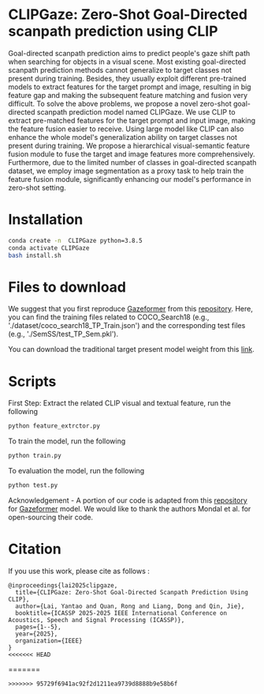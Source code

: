 # CLIPGaze: Zero-Shot Goal-Directed scanpath prediction using CLIP

Goal-directed scanpath prediction aims to predict people's gaze shift path when searching for objects in a visual scene. Most existing goal-directed scanpath prediction methods cannot generalize to target classes not present during training. Besides, they usually exploit different pre-trained models to extract features for the target prompt and image, resulting in big feature gap and making the subsequent feature matching and fusion very difficult. To solve the above problems, we propose a novel zero-shot goal-directed scanpath prediction model named CLIPGaze. We use CLIP to extract pre-matched features for the target prompt and input image, making the feature fusion easier to receive. Using large model like CLIP can also enhance the whole model's generalization ability on target classes not present during training. We propose a hierarchical visual-semantic feature fusion module to fuse the target and image features more comprehensively. Furthermore, due to the limited number of classes in goal-directed scanpath dataset, we employ image segmentation as a proxy task to help train the feature fusion module, significantly enhancing our model's performance in zero-shot setting.

# Installation

```bash
conda create -n  CLIPGaze python=3.8.5
conda activate CLIPGaze
bash install.sh
```

# Files to download
We suggest that you first reproduce [Gazeformer](https://arxiv.org/abs/2303.15274) from this [repository](https://github.com/cvlab-stonybrook/Gazeformer). Here, you can find the training files related to COCO_Search18 (e.g., './dataset/coco_search18_TP_Train.json') and the corresponding test files (e.g., './SemSS/test_TP_Sem.pkl').

You can download the traditional target present model weight from this [link](https://drive.google.com/drive/folders/1CO7OSwEy8dn3xPkexi3ZfcaAOOS_ecpr?usp=sharing).

# Scripts

First Step: Extract the related CLIP visual and textual feature, run the following
```bash
python feature_extrctor.py
```
To train the model, run the following
```bash
python train.py
```
To evaluation the model, run the following
```bash
python test.py
```

Acknowledgement - A portion of our code is adapted from this [repository](https://github.com/cvlab-stonybrook/Gazeformer) for [Gazeformer](https://arxiv.org/abs/2303.15274) model. We would like to thank the authors Mondal et al. for open-sourcing their code. 

# Citation
If you use this work, please cite as follows :
```
@inproceedings{lai2025clipgaze,
  title={CLIPGaze: Zero-Shot Goal-Directed Scanpath Prediction Using CLIP},
  author={Lai, Yantao and Quan, Rong and Liang, Dong and Qin, Jie},
  booktitle={ICASSP 2025-2025 IEEE International Conference on Acoustics, Speech and Signal Processing (ICASSP)},
  pages={1--5},
  year={2025},
  organization={IEEE}
}
<<<<<<< HEAD
```
=======
```
>>>>>>> 95729f6941ac92f2d1211ea9739d8888b9e58b6f
